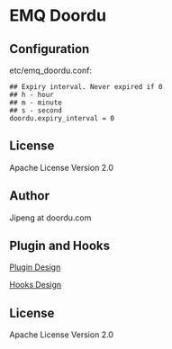 
EMQ Doordu
============

Configuration
-------------

etc/emq_doordu.conf:

```
## Expiry interval. Never expired if 0
## h - hour
## m - minute
## s - second
doordu.expiry_interval = 0
```

License
-------

Apache License Version 2.0

Author
------

Jipeng at doordu.com


Plugin and Hooks
-----------------

[Plugin Design](http://docs.emqtt.com/en/latest/design.html#plugin-design)

[Hooks Design](http://docs.emqtt.com/en/latest/design.html#hooks-design)

License
-------

Apache License Version 2.0
